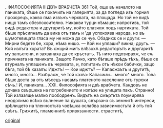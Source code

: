 ﻿. ФИЛОСОФИЯТА II ДВ1» ВРАБЧЕТА
361
Той, още въ началото на паниката, бѣше се покачилъ на галерията, за да погледа изъ горния прозорецъ, какво пма извънъ черквата, на площада. Но той не видѣ нищо тамъ обезпокоително. Никакви турци нѣмаше; напротивъ, той видѣ редактора и другаритѣ му, който влазяхж подъ нартиката. Той бѣше прѣсипналъ да вика отъ тамъ и 'да успокоява народа, но въ шумотевицата гласа му не можа да се чуе.
Обадихѫ се и други:
— Мирни бедете бе, хора, нѣма нишо.
— Кой ни уплаши? викна; другъ.
— Кой излъга хората?
Въ сжщий мигъ влѣзохѫ редакторътъ и другаритѣ му запъхтени, и захванаха да се кръстатъ. Тѣ нито подозирахж, че сѫ причината на паниката. Защото Рачко, като бѣгаше прѣдъ тѣхъ, бѣше се втурналъ уплашенъ въ черквата, и, попитанъ отъ нѣкои бабички, защо бѣга, той бѣ казалъ: Иджтъ!
— Кои иджтъ?
— Капасжзътъ и другитѣ, много, много...
Разбрахж, че той казва: Капасжзи... много^ много.
Това бѣше доста за отъ мѣсецъ насамъ платеното население отъ турски сѣчь.! И, паниката...
XXII.
Философията и двѣ врабчета.
Кандовъ не дочака свършека на погребението и излѣзе на улицата пакъ.
Странно! Той излазяще малко поободренъ.
Видътъ на смъртьта поумирява неодолимо всѣко вълнение па душата, свързано съ земнитѣ интереси; зрѣлището на тленностьта човѣшка ослабва зависимостьта й отъ той свѣтъ. Грижитѣ, пламеннитѣ привязанности. страститѣ,

[original](images/402.jpg)